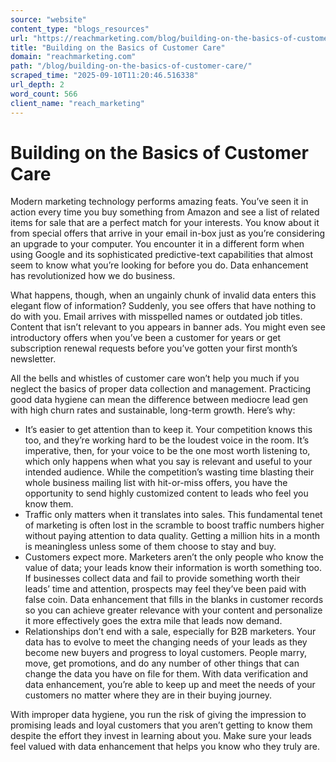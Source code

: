 ```yaml
---
source: "website"
content_type: "blogs_resources"
url: "https://reachmarketing.com/blog/building-on-the-basics-of-customer-care/"
title: "Building on the Basics of Customer Care"
domain: "reachmarketing.com"
path: "/blog/building-on-the-basics-of-customer-care/"
scraped_time: "2025-09-10T11:20:46.516338"
url_depth: 2
word_count: 566
client_name: "reach_marketing"
---
```


# Building on the Basics of Customer Care

Modern marketing technology performs amazing feats. You’ve seen it in action every time you buy something from Amazon and see a list of related items for sale that are a perfect match for your interests. You know about it from special offers that arrive in your email in-box just as you’re considering an upgrade to your computer. You encounter it in a different form when using Google and its sophisticated predictive-text capabilities that almost seem to know what you’re looking for before you do. Data enhancement has revolutionized how we do business.

What happens, though, when an ungainly chunk of invalid data enters this elegant flow of information? Suddenly, you see offers that have nothing to do with you. Email arrives with misspelled names or outdated job titles. Content that isn’t relevant to you appears in banner ads. You might even see introductory offers when you’ve been a customer for years or get subscription renewal requests before you’ve gotten your first month’s newsletter.

All the bells and whistles of customer care won’t help you much if you neglect the basics of proper data collection and management. Practicing good data hygiene can mean the difference between mediocre lead gen with high churn rates and sustainable, long-term growth. Here’s why:

* It’s easier to get attention than to keep it. Your competition knows this too, and they’re working hard to be the loudest voice in the room. It’s imperative, then, for your voice to be the one most worth listening to, which only happens when what you say is relevant and useful to your intended audience. While the competition’s wasting time blasting their whole business mailing list with hit-or-miss offers, you have the opportunity to send highly customized content to leads who feel you know them.
* Traffic only matters when it translates into sales. This fundamental tenet of marketing is often lost in the scramble to boost traffic numbers higher without paying attention to data quality. Getting a million hits in a month is meaningless unless some of them choose to stay and buy.
* Customers expect more. Marketers aren’t the only people who know the value of data; your leads know their information is worth something too. If businesses collect data and fail to provide something worth their leads’ time and attention, prospects may feel they’ve been paid with false coin. Data enhancement that fills in the blanks in customer records so you can achieve greater relevance with your content and personalize it more effectively goes the extra mile that leads now demand.
* Relationships don’t end with a sale, especially for B2B marketers. Your data has to evolve to meet the changing needs of your leads as they become new buyers and progress to loyal customers. People marry, move, get promotions, and do any number of other things that can change the data you have on file for them. With data verification and data enhancement, you’re able to keep up and meet the needs of your customers no matter where they are in their buying journey.

With improper data hygiene, you run the risk of giving the impression to promising leads and loyal customers that you aren’t getting to know them despite the effort they invest in learning about you. Make sure your leads feel valued with data enhancement that helps you know who they truly are.